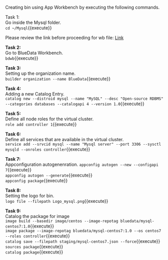 Creating bin using App Workbench by executing the following commands.

Task 1:</b>
<br>Go inside the Mysql folder.
<br>`cd ~/Mysql`{{execute}}

Please review the link before proceeding for wb file: [Link](http://docs.bluedata.com/awb34_applications-with-multiple-images)

<b>Task 2:</b>
<br>Go to BlueData Workbench.
<br>`bdwb`{{execute}}

<b>Task 3:</b>
<br>Setting up the organization name.
<br>`builder organization --name BlueData`{{execute}}

<b>Task 4:</b>
<br>Adding a new Catalog Entry.
<br>`catalog new --distroid mysql --name "MySQL" --desc "Open-source RDBMS" --categories databases --catalogapi 4 --version 1.0`{{execute}}

<b>Task 5:</b>
<br>Define all node roles for the virtual cluster.
<br>`role add controller 1`{{execute}}


<b>Task 6:</b>
<br>Define all services that are available in the virtual cluster.
<br>`service add --srvcid mysql --name "Mysql server" --port 3306 --sysctl mysqld --onroles controller`{{execute}}

<b>Task 7:</b>
<br>Appconfiguration autogenenration.
`appconfig autogen --new --configapi 7`{{execute}}
<br>`appconfig autogen --generate`{{execute}}
<br>`appconfig package`{{execute}}

<b>Task 8:</b>
<br>Setting the logo for bin.
<br>`logo file --filepath Logo_mysql.png`{{execute}}

<b>Task 9:</b>
<br>Catalog the package for image
<br>`image build --basedir image/centos --image-repotag bluedata/mysql-centos7:1.0`{{execute}}
<br>`image package --image-repotag bluedata/mysql-centos7:1.0 --os centos7 --roles controller`{{execute}}
<br>`catalog save --filepath staging/mysql-centos7.json --force`{{execute}}
<br>`sources package`{{execute}}
<br>`catalog package`{{execute}}
